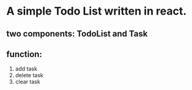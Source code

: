 # A simple Todo List written in react.

## two components: TodoList and Task

## function: 
1. add task 
2. delete task
3. clear task
